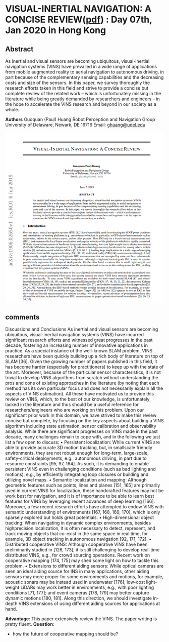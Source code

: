 # VISUAL-INERTIAL NAVIGATION: A CONCISE REVIEW([pdf](https://arxiv.org/pdf/1906.02650.pdf)) : Day 07th, Jan 2020 in Hong Kong

## Abstract
As inertial and visual sensors are becoming ubiquitous, visual-inertial navigation systems (VINS)
have prevailed in a wide range of applications from mobile augmented reality to aerial navigation to
autonomous driving, in part because of the complementary sensing capabilities and the decreasing
costs and size of the sensors. In this paper, we survey thoroughly the research efforts taken in this
field and strive to provide a concise but complete review of the related work – which is unfortunately
missing in the literature while being greatly demanded by researchers and engineers – in the hope to
accelerate the VINS research and beyond in our society as a whole.

**Authors**
Guoquan (Paul) Huang
Robot Perception and Navigation Group
University of Delaware, Newark, DE 19716
Email: ghuang@udel.edu

<p align="center">
  <img width="502pix" src="framework.png">
</p>


## comments
 Discussions and Conclusions
As inertial and visual sensors are becoming ubiquitous, visual-inertial navigation systems (VINS) have incurred significant research efforts and witnessed great progresses in the past decade, fostering an increasing number of innovative
applications in practice. As a special instance of the well-known SLAM problem, VINS researchers have been quickly
building up a rich body of literature on top of SLAM [36]. Given the growing number of papers published in this field,
it has become harder (especially for practitioners) to keep up with the state of the art. Moreover, because of the particular sensor characteristics, it is not trivial to develop VINS algorithms from scratch without understanding the pros
and cons of existing approaches in the literature (by noting that each method has its own particular focus and does not
necessarily explain all the aspects of VINS estimation). All these have motivated us to provide this review on VINS,
which, to the best of our knowledge, is unfortunately lacked in the literature and thus should be a useful reference
for researchers/engineers who are working on this problem. Upon our significant prior work in this domain, we have
strived to make this review concise but complete, by focusing on the key aspects about building a VINS algorithm
including state estimation, sensor calibration and observability analysis.
While there are significant progresses on VINS made in the past decade, many challenges remain to cope with, and in
the following we just list a few open to discuss:
• Persistent localization: While current VINS are able to provide accurate 3D motion tracking, but, in smallscale friendly environments, they are not robust enough for long-term, large-scale, safety-critical deployments, e.g., autonomous driving, in part due to resource constraints [95, 97, 164]. As such, it is demanding to
enable persistent VINS even in challenging conditions (such as bad lighting and motions), e.g., by efficiently
integrating loop closures or building and utilizing novel maps.
• Semantic localization and mapping: Although geometric features such as points, lines and planes [151, 165]
are primarily used in current VINS for localization, these handcrafted features may not be work best for
navigation, and it is of importance to be able to learn best features for VINS by leveraging recent advances
of deep learning [166]. Moreover, a few recent research efforts have attempted to endow VINS with semantic understanding of environments [167, 168, 169, 170], which is only sparsely explored but holds great
potentials.
• High-dimensional object tracking: When navigating in dynamic complex environments, besides highprecision localization, it is often necessary to detect, represent, and track moving objects that co-exist in
the same space in real time, for example, 3D object tracking in autonomous navigation [92, 171, 172].
• Distributed cooperative VINS: Although cooperative VINS have been preliminarily studied in [126, 173], it
is still challenging to develop real-time distributed VINS, e.g., for crowd sourcing operations. Recent work
on cooperative mapping [174, 175] may shed some light on how to tackle this problem.
• Extensions to different aiding sensors: While optical cameras are seen an ideal aiding source for INS in
many applications, other aiding sensors may more proper for some environments and motions, for example,
acoustic sonars may be instead used in underwater [176]; low-cost light-weight LiDARs may work better in
environments, e.g., with poor lighting conditions [71, 177]; and event cameras [178, 179] may better capture
dynamic motions [180, 181]. Along this direction, we should investigate in-depth VINS extensions of using
different aiding sources for applications at hand.

**Advantage**: This paper extensively review the VINS. The paper writing is pretty fluent.
**Question**: 
- how the future of cooperative mapping should be?

